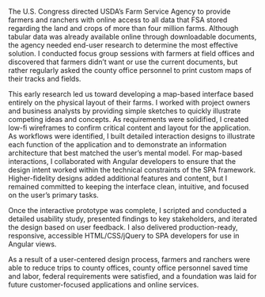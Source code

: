 The U.S. Congress directed USDA’s Farm Service Agency to provide farmers and ranchers with online access to all data that FSA stored regarding the land and crops of more than four million farms. Although tabular data was already available online through downloadable documents, the agency needed end-user research to determine the most effective solution. I conducted focus group sessions with farmers at field offices and discovered that farmers didn’t want or use the current documents, but rather regularly asked the county office personnel to print custom maps of their tracks and fields.

This early research led us toward developing a map-based interface based entirely on the physical layout of their farms. I worked with project owners and business analysts by providing simple sketches to quickly illustrate competing ideas and concepts. As requirements were solidified, I created low-fi wireframes to confirm critical content and layout for the application. As workflows were identified, I built detailed interaction designs to illustrate each function of the application and to demonstrate an information architecture that best matched the user’s mental model. For map-based interactions, I collaborated with Angular developers to ensure that the design intent worked within the technical constraints of the SPA framework. Higher-fidelity designs added additional features and content, but I remained committed to keeping the interface clean, intuitive, and focused on the user’s primary tasks. 

Once the interactive prototype was complete, I scripted and conducted a detailed usability study, presented findings to key stakeholders, and iterated the design based on user feedback. I also delivered production-ready, responsive, accessible HTML/CSS/jQuery to SPA developers for use in Angular views. 

As a result of a user-centered design process, farmers and ranchers were able to reduce trips to county offices, county office personnel saved time and labor, federal requirements were satisfied, and a foundation was laid for future customer-focused applications and online services.
